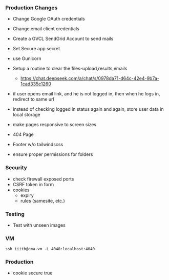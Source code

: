 ### Production Changes

- Change Google OAuth credentials
- Change email client credentials
- Create a GVCL SendGrid Account to send mails
- Set Secure app secret
- use Gunicorn
- Setup a routine to clear the files-upload,results,emails
  - https://chat.deepseek.com/a/chat/s/0978da71-d64c-42e4-9b7a-1cad335c1260

- if user opens email link, and he is not logged in, then when he logs in, redirect to same url
- instead of checking logged in status again and again, store user data in local storage


- make pages responsive to screen sizes
- 404 Page
- Footer w/o tailwindscss

- ensure proper permissions for folders

### Security
- check firewall exposed ports
- CSRF token in form
- cookies
  - expiry
  - rules (samesite, etc.)

### Testing
- Test with unseen images

### VM

`ssh iiitb@cma-vm -L 4040:localhost:4040`

### Production
- cookie secure true